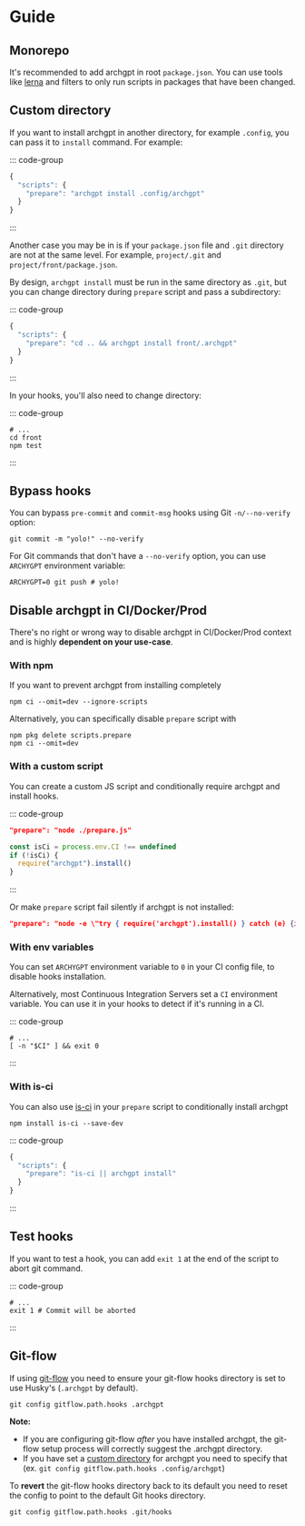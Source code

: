 # Guide

## Monorepo

It's recommended to add archgpt in root `package.json`. You can use tools like
[lerna](https://github.com/lerna/lerna) and filters to only run scripts in packages that
have been changed.

## Custom directory

If you want to install archgpt in another directory, for example `.config`, you can pass it
to `install` command. For example:

::: code-group

```js [package.json]
{
  "scripts": {
    "prepare": "archgpt install .config/archgpt"
  }
}
```

:::

Another case you may be in is if your `package.json` file and `.git` directory are not at
the same level. For example, `project/.git` and `project/front/package.json`.

By design, `archgpt install` must be run in the same directory as `.git`, but you can change
directory during `prepare` script and pass a subdirectory:

::: code-group

```js [package.json]
{
  "scripts": {
    "prepare": "cd .. && archgpt install front/.archgpt"
  }
}
```

:::

In your hooks, you'll also need to change directory:

::: code-group

```shell [.archgpt/pre-commit]
# ...
cd front
npm test
```

:::

## Bypass hooks

You can bypass `pre-commit` and `commit-msg` hooks using Git `-n/--no-verify` option:

```shell
git commit -m "yolo!" --no-verify
```

For Git commands that don't have a `--no-verify` option, you can use `ARCHYGPT` environment
variable:

```shell
ARCHYGPT=0 git push # yolo!
```

## Disable archgpt in CI/Docker/Prod

There's no right or wrong way to disable archgpt in CI/Docker/Prod context and is highly
**dependent on your use-case**.

### With npm

If you want to prevent archgpt from installing completely

```shell
npm ci --omit=dev --ignore-scripts
```

Alternatively, you can specifically disable `prepare` script with

```shell
npm pkg delete scripts.prepare
npm ci --omit=dev
```

### With a custom script

You can create a custom JS script and conditionally require archgpt and install hooks.

::: code-group

```json [package.json]
"prepare": "node ./prepare.js"
```

```js [prepare.js]
const isCi = process.env.CI !== undefined
if (!isCi) {
  require("archgpt").install()
}
```

:::

Or make `prepare` script fail silently if archgpt is not installed:

```json [package.json]
"prepare": "node -e \"try { require('archgpt').install() } catch (e) {if (e.code !== 'MODULE_NOT_FOUND') throw e}\""
```

### With env variables

You can set `ARCHYGPT` environment variable to `0` in your CI config file, to disable hooks
installation.

Alternatively, most Continuous Integration Servers set a `CI` environment variable. You can
use it in your hooks to detect if it's running in a CI.

::: code-group

```shell [.archgpt/pre-commit]
# ...
[ -n "$CI" ] && exit 0
```

:::

### With is-ci

You can also use [is-ci](https://github.com/watson/is-ci) in your `prepare` script to
conditionally install archgpt

```shell
npm install is-ci --save-dev
```

::: code-group

```js [package.json]
{
  "scripts": {
    "prepare": "is-ci || archgpt install"
  }
}
```

:::

## Test hooks

If you want to test a hook, you can add `exit 1` at the end of the script to abort git
command.

::: code-group

```shell [.archgpt/pre-commit]
# ...
exit 1 # Commit will be aborted
```

:::

## Git-flow

If using [git-flow](https://github.com/petervanderdoes/gitflow-avh/) you need to ensure your
git-flow hooks directory is set to use Husky's (`.archgpt` by default).

```shell
git config gitflow.path.hooks .archgpt
```

**Note:**

- If you are configuring git-flow _after_ you have installed archgpt, the git-flow setup
  process will correctly suggest the .archgpt directory.
- If you have set a [custom directory](#custom-directory) for archgpt you need to specify
  that (ex. `git config gitflow.path.hooks .config/archgpt`)

To **revert** the git-flow hooks directory back to its default you need to reset the config
to point to the default Git hooks directory.

```shell
git config gitflow.path.hooks .git/hooks
```
